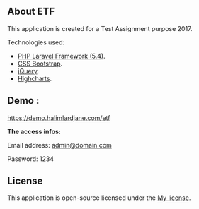 ## About ETF
This application is created for a Test Assignment purpose 2017.

Technologies used:

- [PHP Laravel Framework (5.4)](https://laravel.com/docs/routing).
- [CSS Bootstrap](http://getbootstrap.com/).
- [jQuery](https://jquery.com/).
- [Highcharts](https://www.highcharts.com/).

## Demo : 
https://demo.halimlardjane.com/etf

**The access infos:**

Email address: admin@domain.com

Password: 1234





## License

This application is open-source licensed under the [My license](http://halim.lardjane.com/).
